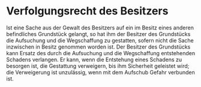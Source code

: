 # Verfolgungsrecht des Besitzers

Ist eine Sache aus der Gewalt des Besitzers auf ein im Besitz eines anderen befindliches Grundstück gelangt, so hat ihm der Besitzer des Grundstücks die Aufsuchung und die Wegschaffung zu gestatten, sofern nicht die Sache inzwischen in Besitz genommen worden ist. Der Besitzer des Grundstücks kann Ersatz des durch die Aufsuchung und die Wegschaffung entstehenden Schadens verlangen. Er kann, wenn die Entstehung eines Schadens zu besorgen ist, die Gestattung verweigern, bis ihm Sicherheit geleistet wird; die Verweigerung ist unzulässig, wenn mit dem Aufschub Gefahr verbunden ist.